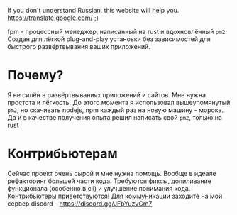 If you don't understand Russian, this website will help you. https://translate.google.com/ ;)

fpm - процессный менеджер, написанный на rust и вдохновлённый `pm2`. Создан для лёгкой plug-and-play установки без зависимостей для быстрого развёртвывания ваших приложений.

# Почему?
Я не силён в развёртвываниях приложений и сайтов. Мне нужна простота и лёгкость. До этого момента я использовал вышеупомянутый `pm2`, но скачивать nodejs, npm каждый раз на новую машину - морока. Да и в качестве получения опыта решил написать свой `pm2`, только на rust

# Контрибьютерам
Сейчас проект очень сырой и мне нужна помощь. Вообще в идеале рефакторинг большей части кода. Требуются фиксы, допиливание функционала (особенно в cli) и улучшение понимания кода. Контрибьютеры приветствуются! Для коммуникации заходите на мой сервер discord - https://discord.gg/JFbYuzvCm7
